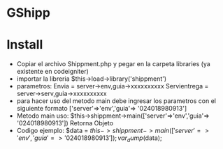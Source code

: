 # GShipp

# Install 
- Copiar el archivo Shippment.php y pegar en la carpeta libraries (ya existente en codeigniter)
- importar la libreria  $this->load->library('shippment')
- parametros: Envia = server->env,guia->xxxxxxxxxx  Servientrega = server->serv,guia->xxxxxxxxxx
- para hacer uso del metodo main debe ingresar los parametros con el siguiente formato  ['server'=>'env','guia'=> '024018980913']
- Metodo main uso: $this->shippment->main(['server'=>'env','guia'=> '024018980913']) Retorna Objeto
- Codigo ejemplo:  $data = $this->shippment->main(['server'=>'env','guia'=> '024018980913']); var_dump($data); 
